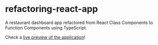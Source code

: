 # refactoring-react-app

A restaurant dashboard app refactored from React Class Components to Function Components using TypeScript.

Check a [live preview of the application](https://go-restaurant-dashboard-7hfyjra22-marcelixoo.vercel.app/)!
